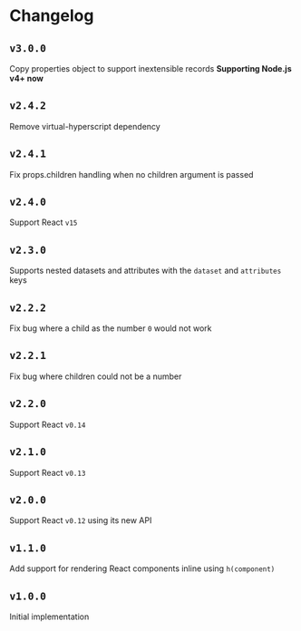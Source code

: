 # Changelog

## `v3.0.0`

Copy properties object to support inextensible records
**Supporting Node.js v4+ now**

## `v2.4.2`

Remove virtual-hyperscript dependency

## `v2.4.1`

Fix props.children handling when no children argument is passed

## `v2.4.0`

Support React `v15`

## `v2.3.0`

Supports nested datasets and attributes with the `dataset` and `attributes` keys

## `v2.2.2`

Fix bug where a child as the number `0` would not work

## `v2.2.1`

Fix bug where children could not be a number

## `v2.2.0`

Support React `v0.14`

## `v2.1.0`

Support React `v0.13`

## `v2.0.0`

Support React `v0.12` using its new API

## `v1.1.0`

Add support for rendering React components inline using `h(component)`

## `v1.0.0`

Initial implementation
